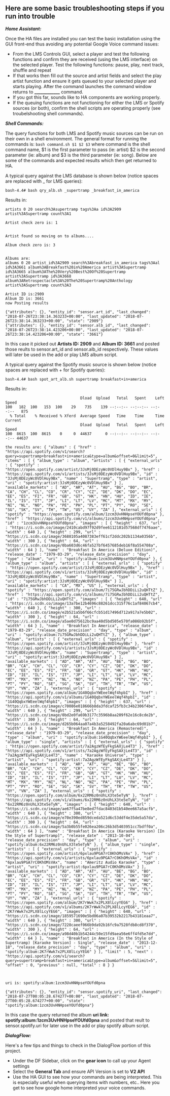 ## Here are some basic troubleshooting steps if you run into trouble
**_Home Assistant:_**

Once the HA files are installed you can test the basic installation using the GUI front-end thus avoiding any potential Google Voice command issues:
  - From the LMS Controls GUI, select a player and test the following functions and confirm they are received (using the LMS interface) on the selected player.  Test the following functions:  pause, play, next track, shuffle and repeat
  - If that works then fill out the source and artist fields and select the play artist function and ensure it gets queued to your selected player and starts playing.  After the command launches the command window returns to **____________** command.
  - If you got this far, sounds like to HA components are working properly.
  - If the queuing functions are not functioning for either the LMS or Spotify sources (or both), confirm the shell scripts are operating properly (see troubelshooting shell commands).
  
**_Shell Commands:_**

The query functions for both LMS and Spotify music sources can be run on their own in a shell environment.  The general format for running the commands is: `bash command.sh $1 $2 $3` where command is the shell command name, $1 is the first parameter to pass (ie: artist) $2 is the second parameter (ie: album) and $3 is the third parameter (ie: song).  Below are some of the commands and expected results which then get returned to HA.

A typical query against the LMS database is shown below (notice spaces are replaced with _ for LMS queries):

```bash-4.4# bash qry_alb.sh _supertramp _breakfast_in_america```

Results in:
```Artists are:
artists 0 20 search%3Asupertramp tags%3Aa id%3A2909 artist%3ASupertramp count%3A1

Artist check zero is: 1


Artist found so moving on to albums....

Album check zero is: 3


Albums are:
albums 0 20 artist_id%3A2909 search%3Abreakfast_in_america tags%3Aal id%3A3661 album%3ABreakfast%20in%20America artist%3ASupertramp id%3A3665 album%3AThe%20Very%20Best%20Of%20Supertramp artist%3ASupertramp id%3A3668 album%3ARetrospectacle%3A%20The%20Supertramp%20Anthology artist%3ASupertramp count%3A3

Artist ID is:2909
Album ID is: 3661
now Posting results

{"attributes": {}, "entity_id": "sensor.art_id", "last_changed": "2018-07-26T23:38:14.363233+00:00", "last_updated": "2018-07-26T23:38:14.363233+00:00", "state": "2909"}
{"attributes": {}, "entity_id": "sensor.alb_id", "last_changed": "2018-07-26T23:38:14.423206+00:00", "last_updated": "2018-07-26T23:38:14.423206+00:00", "state": "3661"} 
```
In this case it picked out **Artists ID: 2909** and **Album ID: 3661** and posted those reults to sensor.art_id and sensor.alb_id respectively.  These values will later be used in the add or play LMS album script.
  

A typical query against the Spotify music source is shown below (notice spaces are replaced with + for Spotify queries):
  
```bash-4.4# bash spot_art_alb.sh supertramp breakfast+in+america```

Results in:

```  % Total    % Received % Xferd  Average Speed   Time    Time     Time  Current
                                 Dload  Upload   Total   Spent    Left  Speed
100   182  100   153  100    29    735    139 --:--:-- --:--:-- --:--:--   875
  % Total    % Received % Xferd  Average Speed   Time    Time     Time  Current
                                 Dload  Upload   Total   Spent    Left  Speed
100  8615  100  8615    0     0  44637      0 --:--:-- --:--:-- --:--:-- 44637

the results are: { "albums" : { "href" : "https://api.spotify.com/v1/search?query=supertramp+breakfast+in+america&type=album&offset=0&limit=5", "items" : [ { "album_type" : "album", "artists" : [ { "external_urls" : { "spotify" : "https://open.spotify.com/artist/3JsMj0DEzyWc0VDlHuy9Bx" }, "href" : "https://api.spotify.com/v1/artists/3JsMj0DEzyWc0VDlHuy9Bx", "id" : "3JsMj0DEzyWc0VDlHuy9Bx", "name" : "Supertramp", "type" : "artist", "uri" : "spotify:artist:3JsMj0DEzyWc0VDlHuy9Bx" } ], "available_markets" : [ "AD", "AR", "AT", "AU", "BG", "BO", "BR", "CA", "CH", "CL", "CO", "CR", "CY", "CZ", "DE", "DK", "DO", "EC", "EE", "ES", "FI", "FR", "GB", "GT", "HK", "HN", "HU", "ID", "IE", "IL", "IS", "IT", "JP", "LI", "LT", "LV", "MC", "MT", "MX", "MY", "NI", "NL", "NO", "PA", "PE", "PH", "PL", "PT", "PY", "RO", "SE", "SG", "SK", "SV", "TH", "TW", "US", "UY", "ZA" ], "external_urls" : { "spotify" : "https://open.spotify.com/album/1zcm3UvHNHpseYOUfd0pna" }, "href" : "https://api.spotify.com/v1/albums/1zcm3UvHNHpseYOUfd0pna", "id" : "1zcm3UvHNHpseYOUfd0pna", "images" : [ { "height" : 637, "url" : "https://i.scdn.co/image/2410cabd97f92d9fee6112181d57568df7476aae", "width" : 640 }, { "height" : 299, "url" : "https://i.scdn.co/image/3688105a4087383eff61cf2ddc202b1134a0356b", "width" : 300 }, { "height" : 64, "url" : "https://i.scdn.co/image/0ba603d6c46fa527bf6457685deb16f8a554708a", "width" : 64 } ], "name" : "Breakfast In America (Deluxe Edition)", "release_date" : "1979-03-29", "release_date_precision" : "day", "type" : "album", "uri" : "spotify:album:1zcm3UvHNHpseYOUfd0pna" }, { "album_type" : "album", "artists" : [ { "external_urls" : { "spotify" : "https://open.spotify.com/artist/3JsMj0DEzyWc0VDlHuy9Bx" }, "href" : "https://api.spotify.com/v1/artists/3JsMj0DEzyWc0VDlHuy9Bx", "id" : "3JsMj0DEzyWc0VDlHuy9Bx", "name" : "Supertramp", "type" : "artist", "uri" : "spotify:artist:3JsMj0DEzyWc0VDlHuy9Bx" } ], "available_markets" : [ "CA", "MX", "US" ], "external_urls" : { "spotify" : "https://open.spotify.com/album/7i75GRwJbhDDiLi2uQHTtZ" }, "href" : "https://api.spotify.com/v1/albums/7i75GRwJbhDDiLi2uQHTtZ", "id" : "7i75GRwJbhDDiLi2uQHTtZ", "images" : [ { "height" : 640, "url" : "https://i.scdn.co/image/13a7be12b4696c88261dcc315f76c1af84067cb4", "width" : 640 }, { "height" : 300, "url" : "https://i.scdn.co/image/e2b521a5b6f66cfcb51d17496d712a917a7e5b02", "width" : 300 }, { "height" : 64, "url" : "https://i.scdn.co/image/a5ae0d75612bc9aa40d5bd505e570fa086b92b5f", "width" : 64 } ], "name" : "Breakfast In America", "release_date" : "1979-03-29", "release_date_precision" : "day", "type" : "album", "uri" : "spotify:album:7i75GRwJbhDDiLi2uQHTtZ" }, { "album_type" : "album", "artists" : [ { "external_urls" : { "spotify" : "https://open.spotify.com/artist/3JsMj0DEzyWc0VDlHuy9Bx" }, "href" : "https://api.spotify.com/v1/artists/3JsMj0DEzyWc0VDlHuy9Bx", "id" : "3JsMj0DEzyWc0VDlHuy9Bx", "name" : "Supertramp", "type" : "artist", "uri" : "spotify:artist:3JsMj0DEzyWc0VDlHuy9Bx" } ], "available_markets" : [ "AD", "AR", "AT", "AU", "BE", "BG", "BO", "BR", "CA", "CH", "CL", "CO", "CR", "CY", "CZ", "DE", "DK", "DO", "EC", "EE", "ES", "FI", "FR", "GB", "GR", "GT", "HK", "HN", "HU", "ID", "IE", "IL", "IS", "IT", "JP", "LI", "LT", "LU", "LV", "MC", "MT", "MX", "MY", "NI", "NL", "NO", "NZ", "PA", "PE", "PH", "PL", "PT", "PY", "RO", "SE", "SG", "SK", "SV", "TH", "TR", "TW", "US", "UY", "VN", "ZA" ], "external_urls" : { "spotify" : "https://open.spotify.com/album/1G40QqbxYWEeelWqf4hpbI" }, "href" : "https://api.spotify.com/v1/albums/1G40QqbxYWEeelWqf4hpbI", "id" : "1G40QqbxYWEeelWqf4hpbI", "images" : [ { "height" : 637, "url" : "https://i.scdn.co/image/c70086e018666b8da3fdcaf25fb3c34b2306f4be", "width" : 640 }, { "height" : 299, "url" : "https://i.scdn.co/image/0bd2e0fa69b3177c3596b8aa209f62e16c8cde2b", "width" : 300 }, { "height" : 64, "url" : "https://i.scdn.co/image/d265b064aa07a4b3a5258492fa20a6abc69d01b7", "width" : 64 } ], "name" : "Breakfast In America (Remastered)", "release_date" : "1979-03-29", "release_date_precision" : "day", "type" : "album", "uri" : "spotify:album:1G40QqbxYWEeelWqf4hpbI" }, { "album_type" : "single", "artists" : [ { "external_urls" : { "spotify" : "https://open.spotify.com/artist/7a2AgzWfEyFkgSAXjLe4T3" }, "href" : "https://api.spotify.com/v1/artists/7a2AgzWfEyFkgSAXjLe4T3", "id" : "7a2AgzWfEyFkgSAXjLe4T3", "name" : "Karaoke Universe", "type" : "artist", "uri" : "spotify:artist:7a2AgzWfEyFkgSAXjLe4T3" } ], "available_markets" : [ "AD", "AR", "AT", "AU", "BE", "BG", "BO", "BR", "CA", "CH", "CL", "CO", "CR", "CY", "CZ", "DE", "DK", "DO", "EC", "EE", "ES", "FI", "FR", "GB", "GR", "GT", "HK", "HN", "HU", "ID", "IE", "IL", "IS", "IT", "JP", "LI", "LT", "LU", "LV", "MC", "MT", "MX", "MY", "NI", "NL", "NO", "NZ", "PA", "PE", "PH", "PL", "PT", "PY", "RO", "SE", "SG", "SK", "SV", "TH", "TR", "TW", "US", "UY", "VN", "ZA" ], "external_urls" : { "spotify" : "https://open.spotify.com/album/6x22RM6z0nUhLX3te5eTyN" }, "href" : "https://api.spotify.com/v1/albums/6x22RM6z0nUhLX3te5eTyN", "id" : "6x22RM6z0nUhLX3te5eTyN", "images" : [ { "height" : 640, "url" : "https://i.scdn.co/image/ae67f5a47be8ed7fdac8403d1b540ee667a5acfb", "width" : 640 }, { "height" : 300, "url" : "https://i.scdn.co/image/e70e390ed859dceda521d6c53ddf4e35de5a57da", "width" : 300 }, { "height" : 64, "url" : "https://i.scdn.co/image/5a3b0b55fe026ea206c26b3d5403951cc7bdff0a", "width" : 64 } ], "name" : "Breakfast In America (Karaoke Version) [In the Style of Supertramp]", "release_date" : "2013-10-04", "release_date_precision" : "day", "type" : "album", "uri" : "spotify:album:6x22RM6z0nUhLX3te5eTyN" }, { "album_type" : "single", "artists" : [ { "external_urls" : { "spotify" : "https://open.spotify.com/artist/6pxlau9PGA7rC0KhOMsVAx" }, "href" : "https://api.spotify.com/v1/artists/6pxlau9PGA7rC0KhOMsVAx", "id" : "6pxlau9PGA7rC0KhOMsVAx", "name" : "Ameritz Audio Karaoke", "type" : "artist", "uri" : "spotify:artist:6pxlau9PGA7rC0KhOMsVAx" } ], "available_markets" : [ "AD", "AR", "AT", "AU", "BE", "BG", "BO", "BR", "CA", "CH", "CL", "CO", "CR", "CY", "CZ", "DE", "DK", "DO", "EC", "EE", "ES", "FI", "FR", "GB", "GR", "GT", "HK", "HN", "HU", "ID", "IE", "IL", "IS", "IT", "JP", "LI", "LT", "LU", "LV", "MC", "MT", "MX", "MY", "NI", "NL", "NO", "NZ", "PA", "PE", "PH", "PL", "PT", "PY", "RO", "SE", "SG", "SK", "SV", "TH", "TR", "TW", "US", "UY", "VN", "ZA" ], "external_urls" : { "spotify" : "https://open.spotify.com/album/2K7rWwk7x2PLX8lLcyYEG6" }, "href" : "https://api.spotify.com/v1/albums/2K7rWwk7x2PLX8lLcyYEG6", "id" : "2K7rWwk7x2PLX8lLcyYEG6", "images" : [ { "height" : 640, "url" : "https://i.scdn.co/image/1859571690e5bd06a07b39532b2217b43181eaa7", "width" : 640 }, { "height" : 300, "url" : "https://i.scdn.co/image/7228caeef066b9da92b16fc9a7528fdb8cd8f370", "width" : 300 }, { "height" : 64, "url" : "https://i.scdn.co/image/a98d40b1b54244c50e15fd9aea56e6ff4fd5e7dd", "width" : 64 } ], "name" : "Breakfast in America (In the Style of Supertramp) [Karaoke Version] - Single", "release_date" : "2013-12-18", "release_date_precision" : "day", "type" : "album", "uri" : "spotify:album:2K7rWwk7x2PLX8lLcyYEG6" } ], "limit" : 5, "next" : "https://api.spotify.com/v1/search?query=supertramp+breakfast+in+america&type=album&offset=5&limit=5", "offset" : 0, "previous" : null, "total" : 8 } }



uri is: spotify:album:1zcm3UvHNHpseYOUfd0pna

{"attributes": {}, "entity_id": "sensor.spotify_uri", "last_changed": "2018-07-27T00:05:28.674277+00:00", "last_updated": "2018-07-27T00:05:28.674277+00:00", "state": "spotify:album:1zcm3UvHNHpseYOUfd0pna"}
```
In this case the query returned the album **uri link: spotify:album:1zcm3UvHNHpseYOUfd0pna** and posted that reult to sensor.spotify.uri for later use in the add or play spotify album script.


**_DialogFlow:_**

Here's a few tips and things to check in the DialogFlow portion of this project.
- Under the DF Sidebar, click on the **gear icon** to call up your Agent settings
- Select the **General Tab** and ensure API Version is set to **V2 API**
- Use the HA GUI to see how your commands are being interpreted.  This is especially useful when querying items with numbers, etc..  Here you get to see how google home interpreted your voice commands.
